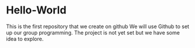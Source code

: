 # Hello-World
This is the first repository that we create on github
We will use Github to set up our group programming. The project is not yet set but we have some idea to explore.
